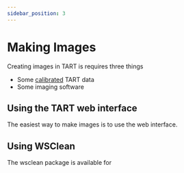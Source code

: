 ```yaml
---
sidebar_position: 3
---
```


# Making Images

Creating images in TART is requires three things

* Some [calibrated](/docs/tutorial-extras/calibration) TART data
* Some imaging software

## Using the TART web interface

The easiest way to make images is to use the web interface.

## Using WSClean

The wsclean package is available for 
